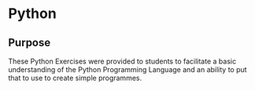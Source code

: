 # Python

## Purpose ##

These Python Exercises were provided to students to facilitate a basic understanding of the Python Programming Language and an ability to put that to use to create simple programmes.